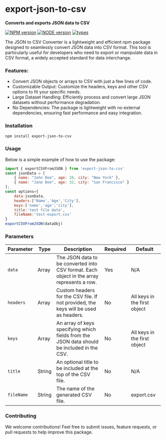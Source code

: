 # export-json-to-csv
**Converts and exports JSON data to CSV**

[![NPM version](https://img.shields.io/badge/npm-v10.7.0-brightgreen)](https://www.npmjs.org/package/export-json-to-csv)
[![NODE version](https://img.shields.io/badge/node-v20.14.0-brightgreen)](https://www.npmjs.org/package/export-json-to-csv)
[![types](https://img.shields.io/badge/types-TypeScript-blue)](https://www.npmjs.org/package/export-json-to-csv)

The JSON to CSV Converter is a lightweight and efficient npm package designed to seamlessly convert JSON data into CSV format. This tool is particularly useful for developers who need to export or manipulate data in CSV format, a widely accepted standard for data interchange.

### Features:
* Convert JSON objects or arrays to CSV with just a few lines of code.
* Customizable Output: Customize the headers, keys and other CSV options to fit your specific needs.
* Large Dataset Handling: Efficiently process and convert large JSON datasets without performance degradation.
* No Dependencies: The package is lightweight with no external dependencies, ensuring fast performance and easy integration.

### Installation
```bash
npm install export-json-to-csv
```
### **Usage**

Below is a simple example of how to use the package:

```js
import { exportCSVFromJSON } from 'export-json-to-csv'
const jsonData = [
    { name: "John Doe", age: 28, city: "New York" },
    { name: "Jane Doe", age: 32, city: "San Francisco" }
];
const options={
    data:jsonData,
    headers:['Name','Age','City'],
    keys:['name','age','city'],
    title:'test file data',
    fileName:'test-export.csv'
}
exportCSVFromJSON(dataObj)
````

### Parameters

|Parameter   	|Type   	|Description   	|Required   	|Default   	|
|---	|---	|---	|---	|---	|
|`data`   	|Array   	|The JSON data to be converted into CSV format. Each object in the array represents a row.    	|Yes   	|N/A   	|
|`headers`   	|Array   	|Custom headers for the CSV file. If not provided, the keys will be used as headers.   	|No   	|All keys in the first object   	|
|`keys`   	|Array   	|An array of keys specifying which fields from the JSON data should be included in the CSV.   	|No   	|All keys in the first object   	|
|`title`   	|String   	|An optional title to be included at the top of the CSV file.   	|No   	|N/A   	|
|`fileName`   	|String   	|The name of the generated CSV file.   	|No   	|export.csv   	|

### Contributing

We welcome contributions! Feel free to submit issues, feature requests, or pull requests to help improve this package.